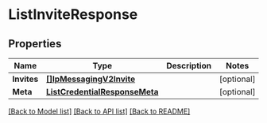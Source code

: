 # ListInviteResponse

## Properties

Name | Type | Description | Notes
------------ | ------------- | ------------- | -------------
**Invites** | [**[]IpMessagingV2Invite**](IpMessagingV2Invite.md) |  |[optional] 
**Meta** | [**ListCredentialResponseMeta**](ListCredentialResponseMeta.md) |  |[optional] 

[[Back to Model list]](../README.md#documentation-for-models) [[Back to API list]](../README.md#documentation-for-api-endpoints) [[Back to README]](../README.md)



